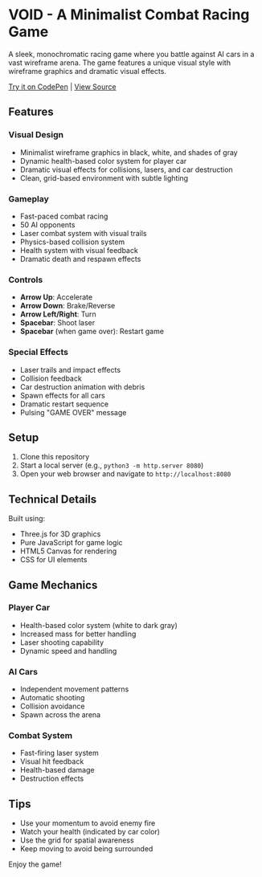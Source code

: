 # VOID - A Minimalist Combat Racing Game

A sleek, monochromatic racing game where you battle against AI cars in a vast wireframe arena. The game features a unique visual style with wireframe graphics and dramatic visual effects.

[Try it on CodePen](https://codepen.io/OmPreetham/pen/xbxrRMB) | [View Source](https://github.com/OmPreetham/void)

## Features

### Visual Design
- Minimalist wireframe graphics in black, white, and shades of gray
- Dynamic health-based color system for player car
- Dramatic visual effects for collisions, lasers, and car destruction
- Clean, grid-based environment with subtle lighting

### Gameplay
- Fast-paced combat racing
- 50 AI opponents
- Laser combat system with visual trails
- Physics-based collision system
- Health system with visual feedback
- Dramatic death and respawn effects

### Controls
- **Arrow Up**: Accelerate
- **Arrow Down**: Brake/Reverse
- **Arrow Left/Right**: Turn
- **Spacebar**: Shoot laser
- **Spacebar** (when game over): Restart game

### Special Effects
- Laser trails and impact effects
- Collision feedback
- Car destruction animation with debris
- Spawn effects for all cars
- Dramatic restart sequence
- Pulsing "GAME OVER" message

## Setup

1. Clone this repository
2. Start a local server (e.g., `python3 -m http.server 8080`)
3. Open your web browser and navigate to `http://localhost:8080`

## Technical Details

Built using:
- Three.js for 3D graphics
- Pure JavaScript for game logic
- HTML5 Canvas for rendering
- CSS for UI elements

## Game Mechanics

### Player Car
- Health-based color system (white to dark gray)
- Increased mass for better handling
- Laser shooting capability
- Dynamic speed and handling

### AI Cars
- Independent movement patterns
- Automatic shooting
- Collision avoidance
- Spawn across the arena

### Combat System
- Fast-firing laser system
- Visual hit feedback
- Health-based damage
- Destruction effects

## Tips
- Use your momentum to avoid enemy fire
- Watch your health (indicated by car color)
- Use the grid for spatial awareness
- Keep moving to avoid being surrounded

Enjoy the game! 